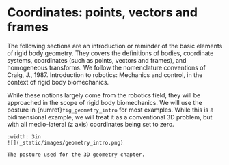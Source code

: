# Coordinates: points, vectors and frames

The following sections are an introduction or reminder of the basic elements of rigid body geometry. They covers the definitions of bodies, coordinate systems, coordinates (such as points, vectors and frames), and homogeneous transforms. We follow the nomenclature conventions of Craig, J., 1987. Introduction to robotics: Mechanics and control, in the context of rigid body biomechanics. 

While these notions largely come from the robotics field, they will be approached in the scope of rigid body biomechanics. We will use the posture in {numref}`fig_geometry_intro` for most examples. While this is a bidimensional example, we will treat it as a conventional 3D problem, but with all medio-lateral (z axis) coordinates being set to zero.


```{figure-md} fig_geometry_intro
:width: 3in
![](_static/images/geometry_intro.png)

The posture used for the 3D geometry chapter.
```
